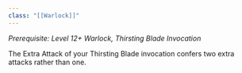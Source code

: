 ```yaml
---
class: "[[Warlock]]"
---
```

_Prerequisite: Level 12+ Warlock, Thirsting Blade Invocation_

The Extra Attack of your Thirsting Blade invocation confers two extra attacks rather than one.